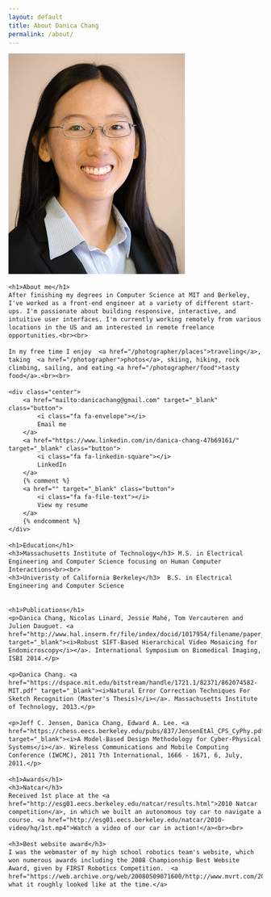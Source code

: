 ```yaml
---
layout: default
title: About Danica Chang
permalink: /about/
---
```

<div class="about">
    <img src="/photos/danica-chang.jpg" alt="Danica Chang" class="profile">

    <h1>About me</h1>
    After finishing my degrees in Computer Science at MIT and Berkeley, I've worked as a front-end engineer at a variety of different start-ups. I'm passionate about building responsive, interactive, and intuitive user interfaces. I'm currently working remotely from various locations in the US and am interested in remote freelance opportunities.<br><br>

    In my free time I enjoy  <a href="/photographer/places">traveling</a>, taking  <a href="/photographer">photos</a>, skiing, hiking, rock climbing, sailing, and eating <a href="/photographer/food">tasty food</a>.<br><br>

    <div class="center">
        <a href="mailto:danicachang@gmail.com" target="_blank" class="button">
            <i class="fa fa-envelope"></i>
            Email me
        </a>
        <a href="https://www.linkedin.com/in/danica-chang-47b69161/" target="_blank" class="button">
            <i class="fa fa-linkedin-square"></i>
            LinkedIn
        </a>
        {% comment %}
        <a href="" target="_blank" class="button">
            <i class="fa fa-file-text"></i>
            View my resume
        </a>
        {% endcomment %}
    </div>

    <h1>Education</h1>
    <h3>Massachusetts Institute of Technology</h3> M.S. in Electrical Engineering and Computer Science focusing on Human Computer Interactions<br><br>
    <h3>Univeristy of California Berkeley</h3>  B.S. in Electrical Engineering and Computer Science


    <h1>Publications</h1>
    <p>Danica Chang, Nicolas Linard, Jessie Mahé, Tom Vercauteren and Julien Dauguet. <a href="http://www.hal.inserm.fr/file/index/docid/1017954/filename/paper_chang.pdf" target="_blank"><i>Robust SIFT-Based Hierarchical Video Mosaicing for Endomicroscopy</i></a>. International Symposium on Biomedical Imaging, ISBI 2014.</p>

    <p>Danica Chang. <a href="https://dspace.mit.edu/bitstream/handle/1721.1/82371/862074582-MIT.pdf" target="_blank"><i>Natural Error Correction Techniques For Sketch Recognition (Master's Thesis)</i></a>. Massachusetts Institute of Technology, 2013.</p>

    <p>Jeff C. Jensen, Danica Chang, Edward A. Lee. <a href="https://chess.eecs.berkeley.edu/pubs/837/JensenEtAl_CPS_CyPhy.pdf" target="_blank"><i>A Model-Based Design Methodology for Cyber-Physical Systems</i></a>. Wireless Communications and Mobile Computing Conference (IWCMC), 2011 7th International, 1666 - 1671, 6, July, 2011.</p>

    <h1>Awards</h1>
    <h3>Natcar</h3>
    Received 1st place at the <a href="http://esg01.eecs.berkeley.edu/natcar/results.html">2010 Natcar competition</a>, in which we built an autonomous toy car to navigate a course. <a href="http://esg01.eecs.berkeley.edu/natcar/2010-video/hq/1st.mp4">Watch a video of our car in action!</a><br><br>

    <h3>Best website award</h3>
    I was the webmaster of my high school robotics team's website, which won numerous awards including the 2008 Championship Best Website Award, given by FIRST Robotics Competition.  <a href="https://web.archive.org/web/20080509071600/http://www.mvrt.com/2008/clear.php">Here's what it roughly looked like at the time.</a>

</div>